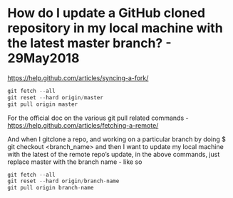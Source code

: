# How do I update a GitHub cloned repository in my local machine with the latest master branch? - 29May2018

https://help.github.com/articles/syncing-a-fork/

```js
git fetch --all
git reset --hard origin/master
git pull origin master
```

For the official doc on the various git pull related commands - https://help.github.com/articles/fetching-a-remote/

And when I gitclone a repo, and working on a particular branch by doing $ git checkout <branch_name> and then I want to update my local machine with the latest of the remote repo’s update, in the above commands, just replace master with the branch name - like so

```js
git fetch --all
git reset --hard origin/branch-name
git pull origin branch-name
```